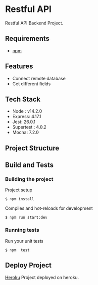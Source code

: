 # Restful API
Restful API Backend Project.


## Requirements
- [npm](https://www.npmjs.com/)

## Features
* Connect remote database
* Get different fields

## Tech Stack
* Node : v14.2.0
* Express: 4.17.1
* Jest: 26.0.1
* Supertest : 4.0.2
* Mocha: 7.2.0

## Project Structure


## Build and Tests
### Building the project

Project setup
```
$ npm install
```

Compiles and hot-reloads for development
```
$ npm run start:dev
```



### Running tests 

Run your unit tests
```
$ npm  test
```

## Deploy Project 
[Heroku](https://restful-api-getir.herokuapp.com/) Project deployed on heroku.

